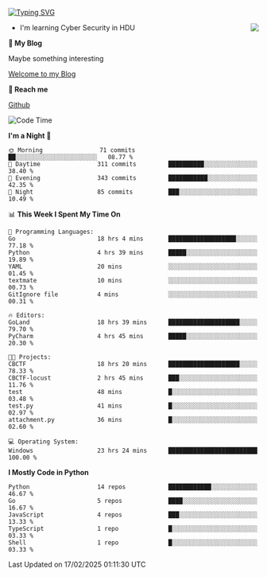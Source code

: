 [![Typing SVG](https://readme-typing-svg.herokuapp.com?font=Fira+Code&pause=1000&random=false&width=450&height=60&lines=Hello+%F0%9F%91%8B%F0%9F%8F%BB;I'm+JBNRZ)](https://git.io/typing-svg)

<a href="#">
  <img align="right" src="https://github-readme-stats.vercel.app/api?username=JBNRZ&show_icons=true&bg_color=15,f2f7fd,E0EAFC" />
</a>

- I'm learning Cyber Security in HDU

 **🌱 My Blog**

Maybe something interesting

[Welcome to my Blog](https://jbnrz.com.cn/)

 **💬 Reach me** 

[Github](https://github.com/JBNRZ)


<!--START_SECTION:waka-->
![Code Time](http://img.shields.io/badge/Code%20Time-982%20hrs%2027%20mins-blue)

**I'm a Night 🦉** 

```text
🌞 Morning                71 commits          ██░░░░░░░░░░░░░░░░░░░░░░░   08.77 % 
🌆 Daytime                311 commits         ██████████░░░░░░░░░░░░░░░   38.40 % 
🌃 Evening                343 commits         ███████████░░░░░░░░░░░░░░   42.35 % 
🌙 Night                  85 commits          ███░░░░░░░░░░░░░░░░░░░░░░   10.49 % 
```


📊 **This Week I Spent My Time On** 

```text
💬 Programming Languages: 
Go                       18 hrs 4 mins       ███████████████████░░░░░░   77.18 % 
Python                   4 hrs 39 mins       █████░░░░░░░░░░░░░░░░░░░░   19.89 % 
YAML                     20 mins             ░░░░░░░░░░░░░░░░░░░░░░░░░   01.45 % 
textmate                 10 mins             ░░░░░░░░░░░░░░░░░░░░░░░░░   00.73 % 
GitIgnore file           4 mins              ░░░░░░░░░░░░░░░░░░░░░░░░░   00.31 % 

🔥 Editors: 
GoLand                   18 hrs 39 mins      ████████████████████░░░░░   79.70 % 
PyCharm                  4 hrs 45 mins       █████░░░░░░░░░░░░░░░░░░░░   20.30 % 

🐱‍💻 Projects: 
CBCTF                    18 hrs 20 mins      ████████████████████░░░░░   78.33 % 
CBCTF-locust             2 hrs 45 mins       ███░░░░░░░░░░░░░░░░░░░░░░   11.76 % 
test                     48 mins             █░░░░░░░░░░░░░░░░░░░░░░░░   03.48 % 
test.py                  41 mins             █░░░░░░░░░░░░░░░░░░░░░░░░   02.97 % 
attachment.py            36 mins             █░░░░░░░░░░░░░░░░░░░░░░░░   02.60 % 

💻 Operating System: 
Windows                  23 hrs 24 mins      █████████████████████████   100.00 % 
```

**I Mostly Code in Python** 

```text
Python                   14 repos            ████████████░░░░░░░░░░░░░   46.67 % 
Go                       5 repos             ████░░░░░░░░░░░░░░░░░░░░░   16.67 % 
JavaScript               4 repos             ███░░░░░░░░░░░░░░░░░░░░░░   13.33 % 
TypeScript               1 repo              █░░░░░░░░░░░░░░░░░░░░░░░░   03.33 % 
Shell                    1 repo              █░░░░░░░░░░░░░░░░░░░░░░░░   03.33 % 
```




 Last Updated on 17/02/2025 01:11:30 UTC
<!--END_SECTION:waka-->
